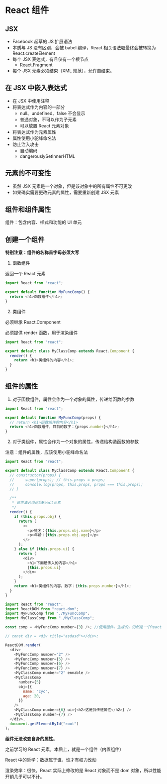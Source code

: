 # React 组件

## JSX

- Facebook 起草的 JS 扩展语法
- 本质与 JS 没有区别，会被 babel 编译，React 相关语法糖最终会被转换为 React.createElement
- 每个 JSX 表达式，有且仅有一个根节点
  - React.Fragment
- 每个 JSX 元素必须结束（XML 规范），允许自结束。

## 在 JSX 中嵌入表达式

- 在 JSX 中使用注释
- 将表达式作为内容的一部分
  - null、undefined、false 不会显示
  - 普通对象，不可以作为子元素
  - 可以放置 React 元素对象
- 将表达式作为元素属性
- 属性使用小驼峰命名法
- 防止注入攻击
  - 自动编码
  - dangerouslySetInnerHTML

## 元素的不可变性

- 虽然 JSX 元素是一个对象，但是该对象中的所有属性不可更改
- 如果确实需要更改元素的属性，需要重新创建 JSX 元素

## 组件和组件属性

组件：包含内容、样式和功能的 UI 单元

## 创建一个组件

**特别注意：组件的名称首字母必须大写**

1. 函数组件

返回一个 React 元素

```js
import React from "react";

export default function MyFuncComp() {
  return <h1>函数组件</h1>;
}
```

2. 类组件

必须继承 React.Component

必须提供 render 函数，用于渲染组件

```js
import React from "react";

export default class MyClassComp extends React.Component {
  render() {
    return <h1>类组件的内容</h1>;
  }
}
```

## 组件的属性

1. 对于函数组件，属性会作为一个对象的属性，传递给函数的参数

```js
import React from "react";

export default function MyFuncComp(props) {
  // return <h1>函数组件的内容</h1>
  return <h1>函数组件，目前的数字：{props.number}</h1>;
}
```

2. 对于类组件，属性会作为一个对象的属性，传递给构造函数的参数

注意：组件的属性，应该使用小驼峰命名法

```js
import React from "react";

export default class MyClassComp extends React.Component {
  // constructor(props) {
  //     super(props); // this.props = props;
  //     console.log(props, this.props, props === this.props);
  // }

  /**
   * 该方法必须返回React元素
   */
  render() {
    if (this.props.obj) {
      return (
        <>
          <p>姓名：{this.props.obj.name}</p>
          <p>年龄：{this.props.obj.age}</p>
        </>
      );
    } else if (this.props.ui) {
      return (
        <div>
          <h1>下面是传入的内容</h1>
          {this.props.ui}
        </div>
      );
    }
    return <h1>类组件的内容，数字：{this.props.number}</h1>;
  }
}
```

```js
import React from "react";
import ReactDOM from "react-dom";
import MyFuncComp from "./MyFuncComp";
import MyClassComp from "./MyClassComp";

const comp = <MyFuncComp number={3} />; //使用组件，生成的，仍然是一个React元素，变化的，只是type值

// const div = <div title="asdasd"></div>;

ReactDOM.render(
  <div>
    <MyFuncComp number="2" />
    <MyFuncComp number={5} />
    <MyFuncComp number={6} />
    <MyFuncComp number={7} />
    <MyClassComp number="2" ennable />
    <MyClassComp
      number={5}
      obj={{
        name: "cyc",
        age: 20,
      }}
    />
    <MyClassComp number={6} ui={<h2>这是我传递属性</h2>} />
    <MyClassComp number={7} />
  </div>,
  document.getElementById("root")
);
```

**组件无法改变自身的属性**。

之前学习的 React 元素，本质上，就是一个组件（内置组件）

React 中的哲学：数据属于谁，谁才有权力改动

渲染效率：很快。React 实际上修改的是 React 对象而不是 dom 对象，所以性能开销几乎可以不计。
